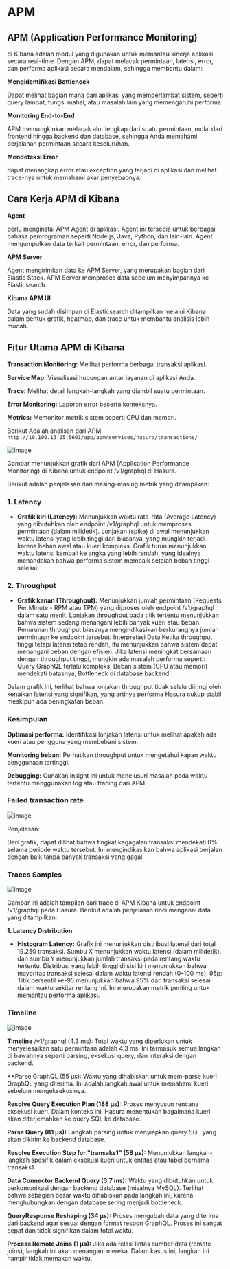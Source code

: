 # APM

## **APM (Application Performance Monitoring)** 
di Kibana adalah modul yang digunakan untuk memantau kinerja aplikasi secara real-time. Dengan APM, dapat melacak permintaan, latensi, error, dan performa aplikasi secara mendalam, sehingga membantu dalam:

**Mengidentifikasi Bottleneck**
  
Dapat melihat bagian mana dari aplikasi yang memperlambat sistem, seperti query lambat, fungsi mahal, atau masalah lain yang memengaruhi performa.

**Monitoring End-to-End**

APM memungkinkan melacak alur lengkap dari suatu permintaan, mulai dari frontend hingga backend dan database, sehingga Anda memahami perjalanan permintaan secara keseluruhan.

**Mendeteksi Error**

dapat menangkap error atau exception yang terjadi di aplikasi dan melihat trace-nya untuk memahami akar penyebabnya.

## **Cara Kerja APM di Kibana**

**Agent**

perlu menginstal APM Agent di aplikasi. Agent ini tersedia untuk berbagai bahasa pemrograman seperti Node.js, Java, Python, dan lain-lain. Agent mengumpulkan data terkait permintaan, error, dan performa.

**APM Server**

Agent mengirimkan data ke APM Server, yang merupakan bagian dari Elastic Stack. APM Server memproses data sebelum menyimpannya ke Elasticsearch.

**Kibana APM UI**

Data yang sudah disimpan di Elasticsearch ditampilkan melalui Kibana dalam bentuk grafik, heatmap, dan trace untuk membantu analisis lebih mudah.

## **Fitur Utama APM di Kibana**

**Transaction Monitoring:** Melihat performa berbagai transaksi aplikasi.

**Service Map:** Visualisasi hubungan antar layanan di aplikasi Anda.

**Trace:** Melihat detail langkah-langkah yang diambil suatu permintaan.

**Error Monitoring:** Laporan error beserta konteksnya.

**Metrics:** Memonitor metrik sistem seperti CPU dan memori.

Berikut Adalah analisan dari APM
`http://10.100.13.25:5601/app/apm/services/hasura/transactions/`

![image](https://github.com/user-attachments/assets/fdcd6db0-1839-41d1-9be7-762a6a8b3629)

Gambar menunjukkan grafik dari APM (Application Performance Monitoring) di Kibana untuk endpoint /v1/graphql di Hasura. 

Berikut adalah penjelasan dari masing-masing metrik yang ditampilkan:

### **1. Latency**

* **Grafik kiri (Latency):**
Menunjukkan waktu rata-rata (Average Latency) yang dibutuhkan oleh endpoint /v1/graphql untuk memproses permintaan (dalam milidetik).
Lonjakan (spike) di awal menunjukkan waktu latensi yang lebih tinggi dari biasanya, yang mungkin terjadi karena beban awal atau kueri kompleks.
Grafik turun menunjukkan waktu latensi kembali ke angka yang lebih rendah, yang idealnya menandakan bahwa performa sistem membaik setelah beban tinggi selesai.

### **2. Throughput**

* **Grafik kanan (Throughput):**
Menunjukkan jumlah permintaan (Requests Per Minute - RPM atau TPM) yang diproses oleh endpoint /v1/graphql dalam satu menit. Lonjakan throughput pada titik tertentu menunjukkan bahwa sistem sedang menangani lebih banyak kueri atau beban. Penurunan throughput biasanya mengindikasikan berkurangnya jumlah permintaan ke endpoint tersebut. Interpretasi Data Ketika throughput tinggi tetapi latensi tetap rendah, itu menunjukkan bahwa sistem dapat menangani beban dengan efisien. Jika latensi meningkat bersamaan dengan throughput tinggi, mungkin ada
masalah performa seperti: Query GraphQL terlalu kompleks, Beban sistem (CPU atau memori) mendekati batasnya, Bottleneck di database backend.

Dalam grafik ini, terlihat bahwa lonjakan throughput tidak selalu diiringi oleh kenaikan latensi yang signifikan, yang artinya performa Hasura cukup stabil meskipun ada peningkatan beban.

### **Kesimpulan**

**Optimasi performa:** Identifikasi lonjakan latensi untuk melihat apakah ada kueri atau pengguna yang membebani sistem.

**Monitoring beban:** Perhatikan throughput untuk mengetahui kapan waktu penggunaan tertinggi.

**Debugging:** Gunakan insight ini untuk menelusuri masalah pada waktu tertentu menggunakan log atau tracing dari APM.

### **Failed transaction rate**

![image](https://github.com/user-attachments/assets/a865846f-8675-4643-bf1b-64f7f1a0df92)

Penjelasan:

Dari grafik, dapat dilihat bahwa tingkat kegagalan transaksi mendekati 0% selama periode waktu tersebut. Ini mengindikasikan bahwa aplikasi berjalan dengan baik tanpa banyak transaksi yang gagal.

### **Traces Samples**

![image](https://github.com/user-attachments/assets/12de1735-f4c6-42a8-ae9d-4a42d584ed3a)

Gambar ini adalah tampilan dari trace di APM Kibana untuk endpoint /v1/graphql pada Hasura. Berikut adalah penjelasan rinci mengenai data yang ditampilkan:

**1. Latency Distribution**

* **Histogram Latency:**
Grafik ini menunjukkan distribusi latensi dari total 19.250 transaksi. Sumbu X menunjukkan waktu latensi (dalam milidetik), dan sumbu Y menunjukkan jumlah transaksi pada rentang waktu tertentu. Distribusi yang lebih tinggi di sisi kiri menunjukkan bahwa mayoritas transaksi selesai dalam waktu latensi rendah (0–100 ms). 
95p: Titik persentil ke-95 menunjukkan bahwa 95% dari transaksi selesai dalam waktu sekitar rentang ini. Ini merupakan metrik penting untuk memantau performa aplikasi.

### **Timeline**

![image](https://github.com/user-attachments/assets/775ebe71-63e2-4596-ba0b-a72387e58f42)

**Timeline**
/v1/graphql (4.3 ms): Total waktu yang diperlukan untuk menyelesaikan satu permintaan adalah 4.3 ms.
Ini termasuk semua langkah di bawahnya seperti parsing, eksekusi query, dan interaksi dengan backend.

**Parse GraphQL (55 µs):
Waktu yang dihabiskan untuk mem-parse kueri GraphQL yang diterima. Ini adalah langkah awal untuk memahami kueri sebelum mengeksekusinya. 

**Resolve Query Execution Plan (188 µs):**
Proses menyusun rencana eksekusi kueri. Dalam konteks ini, Hasura menentukan bagaimana kueri akan diterjemahkan ke query SQL ke database.

**Parse Query (81 µs):**
Langkah parsing untuk menyiapkan query SQL yang akan dikirim ke backend database. 

**Resolve Execution Step for "transaks1" (58 µs):**
Menunjukkan langkah-langkah spesifik dalam eksekusi kueri untuk entitas atau tabel bernama transaks1.

**Data Connector Backend Query (3.7 ms):**
Waktu yang dibutuhkan untuk berkomunikasi dengan backend database (misalnya MySQL). Terlihat bahwa sebagian besar waktu dihabiskan pada langkah ini, karena menghubungkan dengan database sering menjadi bottleneck.

**QueryResponse Reshaping (34 µs):**
Proses mengubah data yang diterima dari backend agar sesuai dengan format respon GraphQL. Proses ini sangat cepat dan tidak signifikan dalam total waktu.

**Process Remote Joins (1 µs):**
Jika ada relasi lintas sumber data (remote joins), langkah ini akan menangani mereka. Dalam kasus ini, langkah ini hampir tidak memakan waktu.


